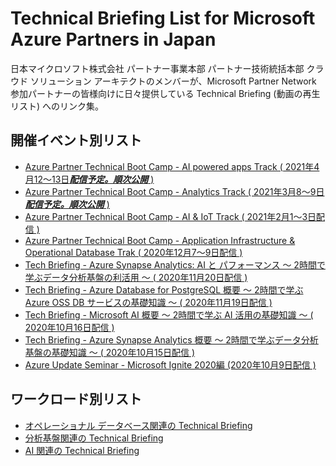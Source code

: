 # Technical Briefing List for Microsoft Azure Partners in Japan
日本マイクロソフト株式会社 パートナー事業本部 パートナー技術統括本部 クラウド ソリューション アーキテクトのメンバーが、Microsoft Partner Network 参加パートナーの皆様向けに日々提供している Technical Briefing (動画の再生リスト) へのリンク集。

## 開催イベント別リスト
- [Azure Partner Technical Boot Camp - AI powered apps Track ( 2021年4月12～13日***配信予定。順次公開*** )]()
- [Azure Partner Technical Boot Camp - Analytics Track ( 2021年3月8～9日***配信予定。順次公開*** )](https://youtube.com/playlist?list=PLBh-4mawktV9_Jk-ald8ZoanZbuZUbf6t)
- [Azure Partner Technical Boot Camp - AI & IoT Track ( 2021年2月1～3日配信 )](https://youtube.com/playlist?list=PLBh-4mawktV-ks9251eS6Ha8YLGjFXUrH)
- [Azure Partner Technical Boot Camp - Application Infrastructure & Operational Database Trak ( 2020年12月7～9日配信 )](https://youtube.com/playlist?list=PLBh-4mawktV-o2mO9HV8ChoViCUlqonaY)
- [Tech Briefing - Azure Synapse Analytics: AI と パフォーマンス ～ 2時間で学ぶデータ分析基盤の利活用 ～ ( 2020年11月20日配信 )](https://youtube.com/playlist?list=PLBh-4mawktV9KxLuHECk9ar8y6C37T1gC)
- [Tech Briefing - Azure Database for PostgreSQL 概要 ～ 2時間で学ぶ Azure OSS DB サービスの基礎知識 ～ ( 2020年11月19日配信 )](https://youtube.com/playlist?list=PLBh-4mawktV8zJffemFjpBzeYEQF4GMa_)
- [Tech Briefing - Microsoft AI 概要 ～ 2時間で学ぶ AI 活用の基礎知識 ～ ( 2020年10月16日配信 )](https://youtube.com/playlist?list=PLBh-4mawktV9lCOQL6ZNZv23g1y05wif8)
- [Tech Briefing - Azure Synapse Analytics 概要 ～ 2時間で学ぶデータ分析基盤の基礎知識 ～ ( 2020年10月15日配信 )](https://youtube.com/playlist?list=PLBh-4mawktV9fw7hHiVLGkE80LqKhWt_A)
- [Azure Update Seminar - Microsoft Ignite 2020編 (2020年10月9日配信 )](https://youtube.com/playlist?list=PLBh-4mawktV8LIigJNwjHS-ObdkCoign9)

## ワークロード別リスト
- [オペレーショナル データベース関連の Technical Briefing](https://youtube.com/playlist?list=PLBh-4mawktV85VAL49Kk7MP8Y4RC9zEk_)
- [分析基盤関連の Technical Briefing](https://youtube.com/playlist?list=PLBh-4mawktV9sC1W6S-mbzXtX4VFiwRj-)
- [AI 関連の Technical Briefing](https://youtube.com/playlist?list=PLBh-4mawktV8fqTfBZCjNm8Ndc2wLokYg)
